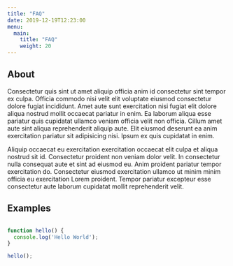 ```yaml
---
title: "FAQ"
date: 2019-12-19T12:23:00
menu:
  main:
    title: "FAQ"
    weight: 20
---
```


## About

Consectetur quis sint ut amet aliquip officia anim id consectetur sint tempor ex culpa. Officia commodo nisi velit elit voluptate eiusmod consectetur dolore fugiat incididunt. Amet aute sunt exercitation nisi fugiat elit dolore aliqua nostrud mollit occaecat pariatur in enim. Ea laborum aliqua esse pariatur quis cupidatat ullamco veniam officia velit non officia. Cillum amet aute sint aliqua reprehenderit aliquip aute. Elit eiusmod deserunt ea anim exercitation pariatur sit adipisicing nisi. Ipsum ex quis cupidatat in enim.

Aliquip occaecat eu exercitation exercitation occaecat elit culpa et aliqua nostrud sit id. Consectetur proident non veniam dolor velit. In consectetur nulla consequat aute et sint ad eiusmod eu. Anim proident pariatur tempor exercitation do. Consectetur eiusmod exercitation ullamco ut minim minim officia eu exercitation Lorem proident. Tempor pariatur excepteur esse consectetur aute laborum cupidatat mollit reprehenderit velit.

## Examples

```js

function hello() {
  console.log('Hello World');
}

hello();
 
```
